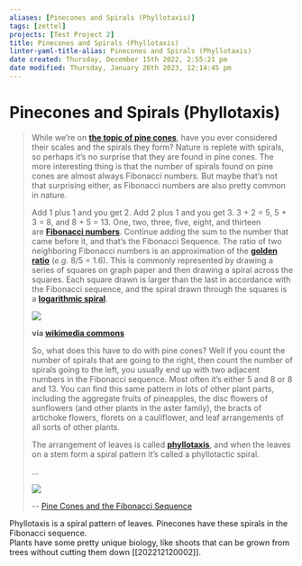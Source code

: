 ```yaml
---
aliases: [Pinecones and Spirals (Phyllotaxis)]
tags: [zettel]
projects: [Test Project 2]
title: Pinecones and Spirals (Phyllotaxis)
linter-yaml-title-alias: Pinecones and Spirals (Phyllotaxis)
date created: Thursday, December 15th 2022, 2:55:21 pm
date modified: Thursday, January 26th 2023, 12:14:45 pm
---
```


# Pinecones and Spirals (Phyllotaxis)


> While we’re on [**the topic of pine cones**](https://awkwardbotany.com/2019/12/11/pine-cones-are-like-hangars-for-pine-tree-seeds/), have you ever considered their scales and the spirals they form? Nature is replete with spirals, so perhaps it’s no surprise that they are found in pine cones. The more interesting thing is that the number of spirals found on pine cones are almost always Fibonacci numbers. But maybe that’s not that surprising either, as Fibonacci numbers are also pretty common in nature.
>
> Add 1 plus 1 and you get 2. Add 2 plus 1 and you get 3. 3 + 2 = 5, 5 + 3 = 8, and 8 + 5 = 13. One, two, three, five, eight, and thirteen are [**Fibonacci numbers**](https://en.wikipedia.org/wiki/Fibonacci_number). Continue adding the sum to the number that came before it, and that’s the Fibonacci Sequence. The ratio of two neighboring Fibonacci numbers is an approximation of the [**golden ratio**](https://en.wikipedia.org/wiki/Golden_ratio) (_e.g._ 8/5 = 1.6). This is commonly represented by drawing a series of squares on graph paper and then drawing a spiral across the squares. Each square drawn is larger than the last in accordance with the Fibonacci sequence, and the spiral drawn through the squares is a [**logarithmic spiral**](http://mathworld.wolfram.com/LogarithmicSpiral.html).
>
> [![](https://awkwardbotany.files.wordpress.com/2019/12/1024px-fibonacci_spiral_2019.svg_.png?w=660&h=418)](https://awkwardbotany.files.wordpress.com/2019/12/1024px-fibonacci_spiral_2019.svg_.png)
>
> **via [wikimedia commons](https://commons.wikimedia.org/wiki/File:Fibonacci_spiral_2019.svg)**
>
> So, what does this have to do with pine cones? Well if you count the number of spirals that are going to the right, then count the number of spirals going to the left, you usually end up with two adjacent numbers in the Fibonacci sequence. Most often it’s either 5 and 8 or 8 and 13. You can find this same pattern in lots of other plant parts, including the aggregate fruits of pineapples, the disc flowers of sunflowers (and other plants in the aster family), the bracts of artichoke flowers, florets on a cauliflower, and leaf arrangements of all sorts of other plants.
>
> The arrangement of leaves is called **[phyllotaxis](https://en.wikipedia.org/wiki/Phyllotaxis)**, and when the leaves on a stem form a spiral pattern it’s called a phyllotactic spiral.
>
> …
>
> [![](https://awkwardbotany.files.wordpress.com/2019/12/fibonacci-pine-cone-1_0736-edited.jpg?w=660&h=535)](https://awkwardbotany.files.wordpress.com/2019/12/fibonacci-pine-cone-1_0736-edited.jpg)
>
> -- [Pine Cones and the Fibonacci Sequence](https://awkwardbotany.com/2019/12/25/pine-cones-and-the-fibonacci-sequence/)

Phyllotaxis is a spiral pattern of leaves. Pinecones have these spirals in the Fibonacci sequence.  
Plants have some pretty unique biology, like shoots that can be grown from trees without cutting them down [[202212120002]].
